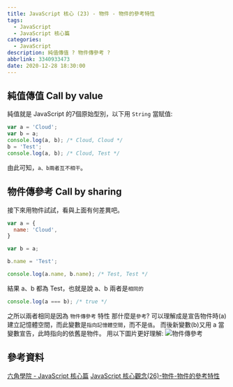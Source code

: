 ```yaml
---
title: JavaScript 核心 (23) - 物件 - 物件的參考特性
tags:
  - JavaScript
  - JavaScript 核心篇
categories:
  - JavaScript
description: 純值傳值 ? 物件傳參考 ?
abbrlink: 3340933473
date: 2020-12-28 18:30:00
---
```

## 純值傳值 Call by value

純值就是 JavaScript 的7個原始型別，以下用 `String` 當賦值:

``` JavaScript
var a = 'Cloud';
var b = a;
console.log(a, b); /* Cloud, Cloud */
b = 'Test';
console.log(a, b); /* Cloud, Test */
```

由此可知，`a、b兩者互不相干`。

## 物件傳參考 Call by sharing

接下來用物件試試，看與上面有何差異吧。

``` JavaScript
var a = {
  name: 'Cloud',
}

var b = a;

b.name = 'Test';

console.log(a.name, b.name); /* Test, Test */
```

結果 a、b 都為 Test，也就是說 a、b 兩者是`相同的`

``` JavaScript
console.log(a === b); /* true */
```

之所以兩者相同是因為 `物件傳參考` 特性
那什麼是`參考`?
可以理解成是宣告物件時(a)建立記憶體空間，而此變數是`指向記憶體空間`，而不是`值`。
而後新變數(b)又用 a 當變數宣告，此時指向的依舊是物件。
用以下圖片更好理解:
![物件傳參考](https://firebasestorage.googleapis.com/v0/b/cloud-f2e-blog.appspot.com/o/JavaScript%20%E6%A0%B8%E5%BF%83%20(23)%20-%20%E7%89%A9%E4%BB%B6%20-%20%E7%89%A9%E4%BB%B6%E7%9A%84%E5%8F%83%E8%80%83%E7%89%B9%E6%80%A7%2F%E7%89%A9%E4%BB%B6%E5%82%B3%E5%8F%83%E8%80%83.png?alt=media&token=54cb7e93-14b2-4d6c-ae38-3e260e21fb04)

## 參考資料

[六角學院 - JavaScript 核心篇](https://www.hexschool.com/courses/js-core.html)
[JavaScript 核心觀念(26)-物件-物件的參考特性](https://hsiangfeng.github.io/javascript/20200808/2652400322/)
